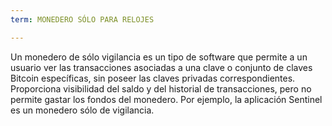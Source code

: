 ```yaml
---
term: MONEDERO SÓLO PARA RELOJES

---
```

Un monedero de sólo vigilancia es un tipo de software que permite a un usuario ver las transacciones asociadas a una clave o conjunto de claves Bitcoin específicas, sin poseer las claves privadas correspondientes. Proporciona visibilidad del saldo y del historial de transacciones, pero no permite gastar los fondos del monedero. Por ejemplo, la aplicación Sentinel es un monedero sólo de vigilancia.